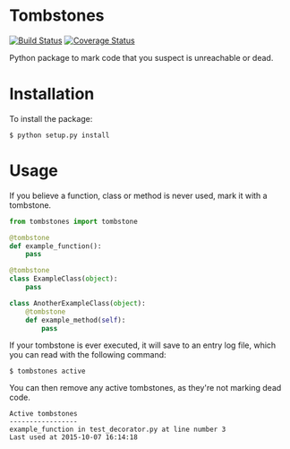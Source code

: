 # Tombstones
[![Build Status](https://travis-ci.org/perclasson/python-tombstones.svg?branch=master)](https://travis-ci.org/perclasson/python-tombstones)
[![Coverage Status](https://coveralls.io/repos/perclasson/python-tombstones/badge.svg?branch=master&service=github)](https://coveralls.io/github/perclasson/python-tombstones?branch=master)

Python package to mark code that you suspect is unreachable or dead.

# Installation
To install the package:

```shell
$ python setup.py install
```

# Usage
If you believe a function, class or method is never used, mark it with a tombstone.
```python
from tombstones import tombstone

@tombstone
def example_function():
    pass

@tombstone
class ExampleClass(object):
    pass

class AnotherExampleClass(object):
    @tombstone
    def example_method(self):
        pass
```

If your tombstone is ever executed, it will save to an entry log file, which you can read with the following command:
```shell
$ tombstones active
```
You can then remove any active tombstones, as they're not marking dead code.
```shell
Active tombstones
-----------------
example_function in test_decorator.py at line number 3
Last used at 2015-10-07 16:14:18
```
